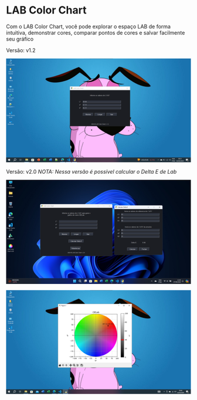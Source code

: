 # LAB Color Chart

Com o LAB Color Chart, você pode explorar o espaço LAB de forma intuitiva, demonstrar cores, comparar pontos de cores e salvar facilmente seu gráfico

Versão: v1.2

![Entrada de Dados](/Tela_black.png)

Versão: v2.0
*NOTA: Nessa versão é possível calcular o Delta E de Lab*

![Entrada de Dados nova versao](/tela05.png)

![Gráfico](/Tela02.png)
